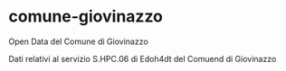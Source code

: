 # comune-giovinazzo
Open Data del Comune di Giovinazzo

Dati relativi al servizio S.HPC.06 di Edoh4dt del Comuend di Giovinazzo

